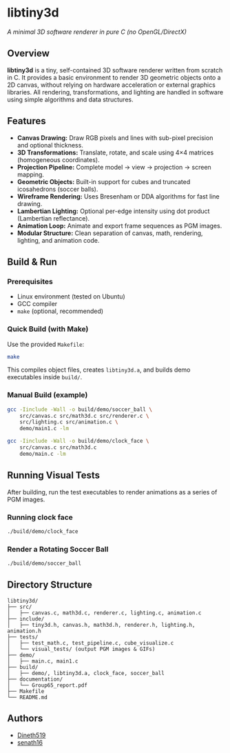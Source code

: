 # libtiny3d
*A minimal 3D software renderer in pure C (no OpenGL/DirectX)*

## Overview

**libtiny3d** is a tiny, self-contained 3D software renderer written from scratch in C. It provides a basic environment to render 3D geometric objects onto a 2D canvas, without relying on hardware acceleration or external graphics libraries. All rendering, transformations, and lighting are handled in software using simple algorithms and data structures.

## Features

- **Canvas Drawing:** Draw RGB pixels and lines with sub-pixel precision and optional thickness.
- **3D Transformations:** Translate, rotate, and scale using 4×4 matrices (homogeneous coordinates).
- **Projection Pipeline:** Complete model → view → projection → screen mapping.
- **Geometric Objects:** Built-in support for cubes and truncated icosahedrons (soccer balls).
- **Wireframe Rendering:** Uses Bresenham or DDA algorithms for fast line drawing.
- **Lambertian Lighting:** Optional per-edge intensity using dot product (Lambertian reflectance).
- **Animation Loop:** Animate and export frame sequences as PGM images.
- **Modular Structure:** Clean separation of canvas, math, rendering, lighting, and animation code.

## Build & Run

### Prerequisites

- Linux environment (tested on Ubuntu)
- GCC compiler
- `make` (optional, recommended)

### Quick Build (with Make)

Use the provided `Makefile`:

```sh
make
```

This compiles object files, creates `libtiny3d.a`, and builds demo executables inside `build/`.

### Manual Build (example)

```sh
gcc -Iinclude -Wall -o build/demo/soccer_ball \
    src/canvas.c src/math3d.c src/renderer.c \
    src/lighting.c src/animation.c \
    demo/main1.c -lm

gcc -Iinclude -Wall -o build/demo/clock_face \
    src/canvas.c src/math3d.c 
    demo/main.c -lm
```

## Running Visual Tests

After building, run the test executables to render animations as a series of PGM images.

### Running clock face

```sh
./build/demo/clock_face
```

### Render a Rotating Soccer Ball

```sh
./build/demo/soccer_ball
```

## Directory Structure

```
libtiny3d/
├── src/
│   ├── canvas.c, math3d.c, renderer.c, lighting.c, animation.c
├── include/
│   ├── tiny3d.h, canvas.h, math3d.h, renderer.h, lighting.h, animation.h
├── tests/
│   ├── test_math.c, test_pipeline.c, cube_visualize.c
│   └── visual_tests/ (output PGM images & GIFs)
├── demo/
│   ├── main.c, main1.c
├── build/
│   ├── demo/, libtiny3d.a, clock_face, soccer_ball
├── documentation/
│   └── Group65_report.pdf
├── Makefile
└── README.md

```

## Authors

- [Dineth519](https://github.com/Dineth519)
- [senath16](https://github.com/senath16)